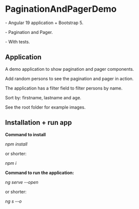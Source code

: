 # PaginationAndPagerDemo

\- Angular 19 application + Bootstrap 5.

\- Pagination and Pager.

\- With tests.

## Application

A demo application to show pagination and pager components.

Add random persons to see the pagination and pager in action.

The application has a filter field to filter persons by name.

Sort by: firstname, lastname and age.

See the root folder for example images.

## Installation + run app

**Command to install**

_npm install_

or shorter:

_npm i_

**Command to run the application:**

_ng serve --open_

or shorter:

_ng s --o_